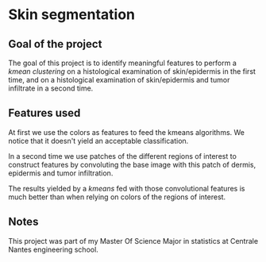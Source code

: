 # Skin segmentation

## Goal of the project

The goal of this project is to identify meaningful features to perform a _kmean clustering_ on
a histological examination of skin/epidermis in the first time, and on a
histological examination of skin/epidermis and tumor infiltrate in a second time.

## Features used
At first we use the colors as features to feed the kmeans algorithms.
We notice that it doesn't yield an acceptable classification.

In a second time we use patches of the different regions of interest to construct features
by convoluting the base image with this patch of dermis, epidermis and tumor infiltration.

The results yielded by a _kmeans_ fed with those convolutional features is much better than
when relying on colors of the regions of interest.

## Notes

This project was part of my Master Of Science Major in statistics at Centrale Nantes engineering school.
